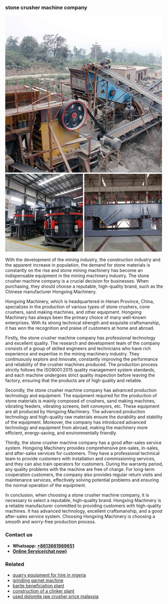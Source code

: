 <h3>stone crusher machine company</h3><img src='1703042530.jpg' alt=''><p>With the development of the mining industry, the construction industry and the apparent increase in population, the demand for stone materials is constantly on the rise and stone mining machinery has become an indispensable equipment in the mining machinery industry. The stone crusher machine company is a crucial decision for businesses. When purchasing, they should choose a reputable, high-quality brand, such as the Chinese manufacturer Hongxing Machinery.</p><p>Hongxing Machinery, which is headquartered in Henan Province, China, specializes in the production of various types of stone crushers, cone crushers, sand making machines, and other equipment. Hongxing Machinery has always been the primary choice of many well-known enterprises. With its strong technical strength and exquisite craftsmanship, it has won the recognition and praise of customers at home and abroad.</p><p>Firstly, the stone crusher machine company has professional technology and excellent quality. The research and development team of the company consists of a group of skilled engineers and technicians who have rich experience and expertise in the mining machinery industry. They continuously explore and innovate, constantly improving the performance and reliability of the crusher machines produced. The production process strictly follows the ISO9001:2015 quality management system standards, and each machine undergoes strict quality inspection before leaving the factory, ensuring that the products are of high quality and reliable.</p><p>Secondly, the stone crusher machine company has advanced production technology and equipment. The equipment required for the production of stone materials is mainly composed of crushers, sand making machines, vibrating feeders, vibrating screens, belt conveyors, etc. These equipment are all produced by Hongxing Machinery. The advanced production technology and high-quality raw materials ensure the durability and stability of the equipment. Moreover, the company has introduced advanced technology and equipment from abroad, making the machinery more efficient, energy-saving, and environmentally friendly.</p><p>Thirdly, the stone crusher machine company has a good after-sales service system. Hongxing Machinery provides comprehensive pre-sales, in-sales, and after-sales services for customers. They have a professional technical team to provide customers with installation and commissioning services, and they can also train operators for customers. During the warranty period, any quality problems with the machine are free of charge. For long-term cooperation customers, the company also provides regular return visits and maintenance services, effectively solving potential problems and ensuring the normal operation of the equipment.</p><p>In conclusion, when choosing a stone crusher machine company, it is necessary to select a reputable, high-quality brand. Hongxing Machinery is a reliable manufacturer committed to providing customers with high-quality machines. It has advanced technology, excellent craftsmanship, and a good after-sales service system. Choosing Hongxing Machinery is choosing a smooth and worry-free production process.</p><h3>Contact us</h3><ul><li><strong>Whatsapp:&nbsp;<a href="https://wa.me/8613661969651">+8613661969651</a></strong></li><li><a href="https://swt.shibang-china.com/?git&amp;zhl&amp;stone crusher machine company"><strong>Online Service(chat now)</strong></a></li></ul><h3>Related</h3><ul><li><a href='quarry equipment for hire in nigeria.md'>quarry equipment for hire in nigeria</a></li><li><a href='grinding garnet machine.md'>grinding garnet machine</a></li><li><a href='barite beneficiation plant.md'>barite beneficiation plant</a></li><li><a href='construction of a clinker plant.md'>construction of a clinker plant</a></li><li><a href='used dolomite jaw crusher price malaysia.md'>used dolomite jaw crusher price malaysia</a></li></ul>